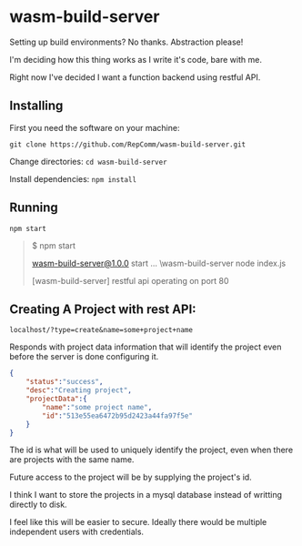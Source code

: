 # wasm-build-server
Setting up build environments? No thanks. Abstraction please!

I'm deciding how this thing works as I write it's code, bare with me.

Right now I've decided I want a function backend using restful API.

## Installing
First you need the software on your machine:

`git clone https://github.com/RepComm/wasm-build-server.git`


Change directories:
`cd wasm-build-server`

Install dependencies:
`npm install`

## Running
`npm start`
> $ npm start
> 
> wasm-build-server@1.0.0 start ... \wasm-build-server
> node index.js
> 
> [wasm-build-server] restful api operating on port 80

## Creating A Project with rest API:

`localhost/?type=create&name=some+project+name`

Responds with project data information that will identify the project even before
the server is done configuring it.

```json
{
    "status":"success",
    "desc":"Creating project",
    "projectData":{
        "name":"some project name",
        "id":"513e55ea6472b95d2423a44fa97f5e"
    }
}
```

The id is what will be used to uniquely identify the project, even when there are projects with the same name.

Future access to the project will be by supplying the project's id.


I think I want to store the projects in a mysql database instead of writting directly to disk.

I feel like this will be easier to secure. Ideally there would be multiple independent users with credentials.